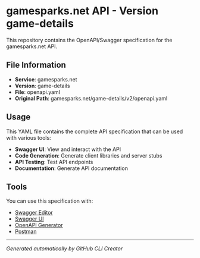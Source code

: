 # gamesparks.net API - Version game-details

This repository contains the OpenAPI/Swagger specification for the gamesparks.net API.

## File Information

- **Service**: gamesparks.net
- **Version**: game-details
- **File**: openapi.yaml
- **Original Path**: gamesparks.net/game-details/v2/openapi.yaml

## Usage

This YAML file contains the complete API specification that can be used with various tools:

- **Swagger UI**: View and interact with the API
- **Code Generation**: Generate client libraries and server stubs
- **API Testing**: Test API endpoints
- **Documentation**: Generate API documentation

## Tools

You can use this specification with:

- [Swagger Editor](https://editor.swagger.io/)
- [Swagger UI](https://swagger.io/tools/swagger-ui/)
- [OpenAPI Generator](https://openapi-generator.tech/)
- [Postman](https://www.postman.com/)

---

*Generated automatically by GitHub CLI Creator*
